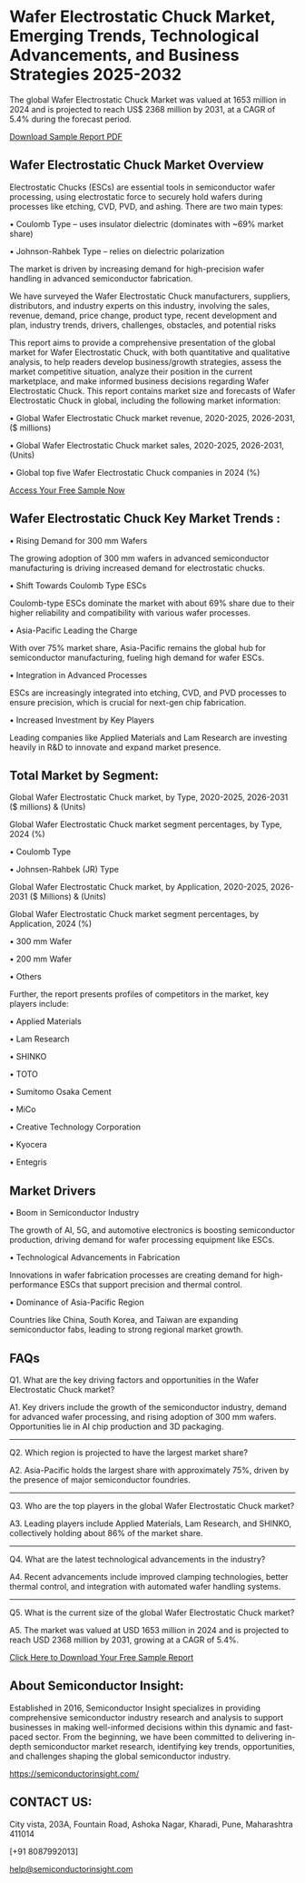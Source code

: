 <h1>Wafer Electrostatic Chuck Market, Emerging Trends, Technological Advancements, and Business Strategies 2025-2032</h1>

The global Wafer Electrostatic Chuck Market was valued at 1653 million in 2024 and is projected to reach US$ 2368 million by 2031, at a CAGR of 5.4% during the forecast period.

[Download Sample Report PDF](https://semiconductorinsight.com/download-sample-report/?product_id=91061)

<h2>Wafer Electrostatic Chuck Market Overview</h2>

Electrostatic Chucks (ESCs) are essential tools in semiconductor wafer processing, using electrostatic force to securely hold wafers during processes like etching, CVD, PVD, and ashing. There are two main types:

•	Coulomb Type – uses insulator dielectric (dominates with ~69% market share)

•	Johnson-Rahbek Type – relies on dielectric polarization

The market is driven by increasing demand for high-precision wafer handling in advanced semiconductor fabrication.

We have surveyed the Wafer Electrostatic Chuck manufacturers, suppliers, distributors, and industry experts on this industry, involving the sales, revenue, demand, price change, product type, recent development and plan, industry trends, drivers, challenges, obstacles, and potential risks

This report aims to provide a comprehensive presentation of the global market for Wafer Electrostatic Chuck, with both quantitative and qualitative analysis, to help readers develop business/growth strategies, assess the market competitive situation, analyze their position in the current marketplace, and make informed business decisions regarding Wafer Electrostatic Chuck. This report contains market size and forecasts of Wafer Electrostatic Chuck in global, including the following market information:

•	Global Wafer Electrostatic Chuck market revenue, 2020-2025, 2026-2031, ($ millions)

•	Global Wafer Electrostatic Chuck market sales, 2020-2025, 2026-2031, (Units)

•	Global top five Wafer Electrostatic Chuck companies in 2024 (%)



[Access Your Free Sample Now](https://semiconductorinsight.com/report/wafer-electrostatic-chuck-market/)

<h2>Wafer Electrostatic Chuck Key Market Trends  :</h2>

•	Rising Demand for 300 mm Wafers

The growing adoption of 300 mm wafers in advanced semiconductor manufacturing is driving increased demand for electrostatic chucks.

•	Shift Towards Coulomb Type ESCs

Coulomb-type ESCs dominate the market with about 69% share due to their higher reliability and compatibility with various wafer processes.

•	Asia-Pacific Leading the Charge

With over 75% market share, Asia-Pacific remains the global hub for semiconductor manufacturing, fueling high demand for wafer ESCs.

•	Integration in Advanced Processes

ESCs are increasingly integrated into etching, CVD, and PVD processes to ensure precision, which is crucial for next-gen chip fabrication.

•	Increased Investment by Key Players

Leading companies like Applied Materials and Lam Research are investing heavily in R&D to innovate and expand market presence.

<h2>Total Market by Segment:</h2>

Global Wafer Electrostatic Chuck market, by Type, 2020-2025, 2026-2031 ($ millions) & (Units)

Global Wafer Electrostatic Chuck market segment percentages, by Type, 2024 (%)

•	Coulomb Type

•	Johnsen-Rahbek (JR) Type

Global Wafer Electrostatic Chuck market, by Application, 2020-2025, 2026-2031 ($ Millions) & (Units)

Global Wafer Electrostatic Chuck market segment percentages, by Application, 2024 (%)

•	300 mm Wafer

•	200 mm Wafer

•	Others

Further, the report presents profiles of competitors in the market, key players include:

•	Applied Materials

•	Lam Research

•	SHINKO

•	TOTO

•	Sumitomo Osaka Cement

•	MiCo

•	Creative Technology Corporation

•	Kyocera

•	Entegris

<h2>Market Drivers</h2>

•	Boom in Semiconductor Industry

The growth of AI, 5G, and automotive electronics is boosting semiconductor production, driving demand for wafer processing equipment like ESCs.

•	Technological Advancements in Fabrication

Innovations in wafer fabrication processes are creating demand for high-performance ESCs that support precision and thermal control.

•	Dominance of Asia-Pacific Region

Countries like China, South Korea, and Taiwan are expanding semiconductor fabs, leading to strong regional market growth.



<h2>FAQs</h2>

Q1. What are the key driving factors and opportunities in the Wafer Electrostatic Chuck market?

A1. Key drivers include the growth of the semiconductor industry, demand for advanced wafer processing, and rising adoption of 300 mm wafers. Opportunities lie in AI chip production and 3D packaging.

________________________________________

Q2. Which region is projected to have the largest market share?

A2. Asia-Pacific holds the largest share with approximately 75%, driven by the presence of major semiconductor foundries.

________________________________________

Q3. Who are the top players in the global Wafer Electrostatic Chuck market?

A3. Leading players include Applied Materials, Lam Research, and SHINKO, collectively holding about 86% of the market share.

________________________________________

Q4. What are the latest technological advancements in the industry?

A4. Recent advancements include improved clamping technologies, better thermal control, and integration with automated wafer handling systems.

________________________________________

Q5. What is the current size of the global Wafer Electrostatic Chuck market?

A5. The market was valued at USD 1653 million in 2024 and is projected to reach USD 2368 million by 2031, growing at a CAGR of 5.4%.

[Click Here to Download Your Free Sample Report 
](https://semiconductorinsight.com/download-sample-report/?product_id=91061)

<h2>About Semiconductor Insight:</h2>

Established in 2016, Semiconductor Insight specializes in providing comprehensive semiconductor industry research and analysis to support businesses in making well-informed decisions within this dynamic and fast-paced sector. From the beginning, we have been committed to delivering in-depth semiconductor market research, identifying key trends, opportunities, and challenges shaping the global semiconductor industry.

https://semiconductorinsight.com/

<h2>CONTACT US:</h2>

City vista, 203A, Fountain Road, Ashoka Nagar, Kharadi, Pune, Maharashtra 411014

[+91 8087992013]

help@semiconductorinsight.com

